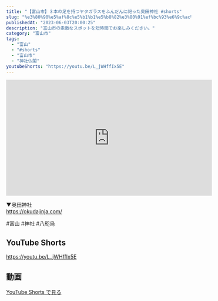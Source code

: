 ```yaml
---
title: "【富山市】３本の足を持つヤタガラスをふんだんに祀った奥田神社 #shorts"
slug: "%e3%80%90%e5%af%8c%e5%b1%b1%e5%b8%82%e3%80%91%ef%bc%93%e6%9c%ac%e3%81%ae%e8%b6%b3%e3%82%92%e6%8c%81%e3%81%a4%e3%83%a4%e3%82%bf%e3%82%ac%e3%83%a9%e3%82%b9%e3%82%92%e3%81%b5%e3%82%93%e3%81%a0%e3%82%93"
publishedAt: "2023-06-03T20:00:25"
description: "富山市の素敵なスポットを短時間でお楽しみください。"
category: "富山市"
tags: 
  - "富山"
  - "#shorts"
  - "富山市"
  - "神社仏閣"
youtubeShorts: "https://youtu.be/L_jWHffIx5E"
---
```


<iframe width="560" height="315" src="https://www.youtube.com/embed/M8xct9Aeu80" frameborder="0" allowfullscreen></iframe>

▼奥田神社<br />
https://okudajinja.com/

#富山 #神社 #八咫烏

## YouTube Shorts

https://youtu.be/L_jWHffIx5E

## 動画

[YouTube Shorts で見る](https://youtu.be/L_jWHffIx5E)

